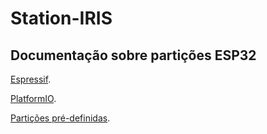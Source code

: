 # Station-IRIS
## Documentação sobre partições ESP32

[Espressif](https://docs.espressif.com/projects/esp-idf/en/latest/esp32/api-guides/partition-tables.html).

[PlatformIO](https://docs.platformio.org/en/latest/platforms/espressif32.html#partition-tables).

[Partições pré-definidas](https://github.com/espressif/arduino-esp32/tree/master/tools/partitions).

